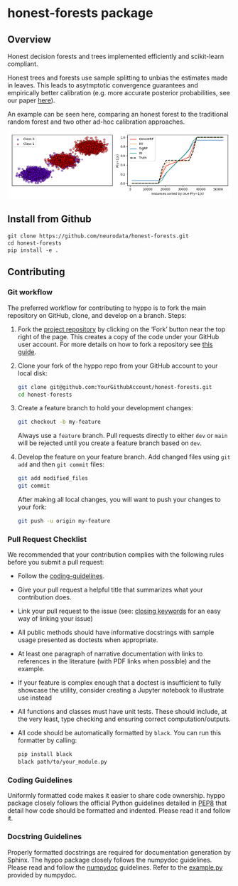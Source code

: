 # honest-forests package

## Overview

Honest decision forests and trees implemented efficiently and scikit-learn compliant.

Honest trees and forests use sample splitting to unbias the estimates made in leaves.
This leads to asytmptotic convergence guarantees and empirically better calibration
(e.g. more accurate posterior probabilities, see our paper [here](https://arxiv.org/abs/1907.00325)).

An example can be seen here, comparing an honest forest to the traditional random forest
and two other ad-hoc calibration approaches.

![overlapping_gaussians.png](examples/figures/overlapping_gaussians.png)

## Install from Github

```console
git clone https://github.com/neurodata/honest-forests.git
cd honest-forests
pip install -e .
```

## Contributing

### Git workflow

The preferred workflow for contributing to hyppo is to fork the main repository on GitHub, clone, and develop on a
branch. Steps:

1. Fork the [project repository](https://github.com/neurodata/honest-forests) by clicking on the ‘Fork’ button near the top
   right of the page. This creates a copy of the code under your GitHub user account. For more details on how to
   fork a repository see [this guide](https://help.github.com/articles/fork-a-repo/).

2. Clone your fork of the hyppo repo from your GitHub account to your local disk:

   ```sh
   git clone git@github.com:YourGithubAccount/honest-forests.git
   cd honest-forests
   ```

3. Create a feature branch to hold your development changes:

   ```sh
   git checkout -b my-feature
   ```

   Always use a `feature` branch. Pull requests directly to either `dev` or `main` will be rejected
   until you create a feature branch based on `dev`.

4. Develop the feature on your feature branch. Add changed files using `git add` and then `git commit` files:

   ```sh
   git add modified_files
   git commit
   ```

   After making all local changes, you will want to push your changes to your fork:

   ```sh
   git push -u origin my-feature
   ```

### Pull Request Checklist

We recommended that your contribution complies with the following rules before you submit a pull request:

- Follow the [coding-guidelines](#guidelines).
- Give your pull request a helpful title that summarizes what your contribution does.
- Link your pull request to the issue (see:
  [closing keywords](https://docs.github.com/en/github/managing-your-work-on-github/linking-a-pull-request-to-an-issue)
  for an easy way of linking your issue)
- All public methods should have informative docstrings with sample usage presented as doctests when appropriate.
- At least one paragraph of narrative documentation with links to references in the literature (with PDF links when
  possible) and the example.
- If your feature is complex enough that a doctest is insufficient to fully showcase the utility, consider creating a
  Jupyter notebook to illustrate use instead
- All functions and classes must have unit tests. These should include, at the very least, type checking and ensuring
  correct computation/outputs.
- All code should be automatically formatted by `black`. You can run this formatter by calling:

  ```sh
  pip install black
  black path/to/your_module.py
  ```

<!-- - Ensure all tests are passing locally using `pytest`. Install the necessary
  packages by:

  ```sh
  pip install pytest pytest-cov
  pytest
  ``` -->

### Coding Guidelines

Uniformly formatted code makes it easier to share code ownership. hyppo package closely follows the official
Python guidelines detailed in [PEP8](https://www.python.org/dev/peps/pep-0008/) that detail how code should be
formatted and indented. Please read it and follow it.

### Docstring Guidelines

Properly formatted docstrings are required for documentation generation by Sphinx. The hyppo package closely
follows the numpydoc guidelines. Please read and follow the
[numpydoc](https://numpydoc.readthedocs.io/en/latest/format.html#overview) guidelines. Refer to the
[example.py](https://numpydoc.readthedocs.io/en/latest/example.html#example) provided by numpydoc.
